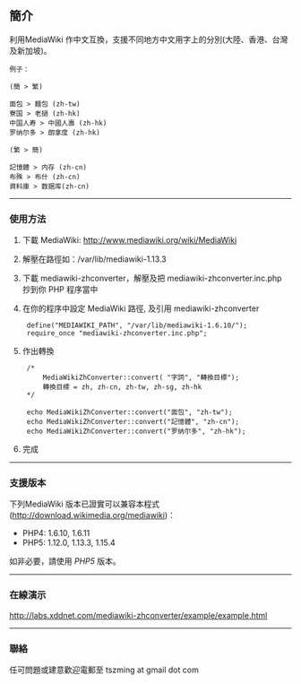 ﻿簡介
----

利用MediaWiki 作中文互換，支援不同地方中文用字上的分別(大陸、香港、台灣及新加坡)。

```
例子：

(簡 > 繁)

面包 > 麵包 (zh-tw)
寮国 > 老撾 (zh-hk)
中国人寿 > 中國人壽 (zh-hk)
罗纳尔多 > 朗拿度 (zh-hk)

(繁 > 簡)

記憶體 > 内存 (zh-cn)
布殊 > 布什 (zh-cn)
資料庫 > 数据库(zh-cn)
```

----
### 使用方法

1. 下載 MediaWiki: http://www.mediawiki.org/wiki/MediaWiki

2. 解壓在路徑如：/var/lib/mediawiki-1.13.3

3. 下載 mediawiki-zhconverter，解壓及把 mediawiki-zhconverter.inc.php 抄到你 PHP 程序當中

4. 在你的程序中設定 MediaWiki 路徑, 及引用 mediawiki-zhconverter


        define("MEDIAWIKI_PATH", "/var/lib/mediawiki-1.6.10/");
        require_once "mediawiki-zhconverter.inc.php";


4. 作出轉換

        /*
            MediaWikiZhConverter::convert( "字詞", "轉換目標");  
            轉換目標 = zh, zh-cn, zh-tw, zh-sg, zh-hk
        */
        
        echo MediaWikiZhConverter::convert("面包", "zh-tw");
        echo MediaWikiZhConverter::convert("記憶體", "zh-cn");
        echo MediaWikiZhConverter::convert("罗纳尔多", "zh-hk");



5. 完成


----
### 支援版本

下列MediaWiki 版本已證實可以兼容本程式 (http://download.wikimedia.org/mediawiki)：

 * PHP4: 1.6.10, 1.6.11
 * PHP5: 1.12.0, 1.13.3, 1.15.4

如非必要，請使用 *PHP5* 版本。

----
### 在線演示

http://labs.xddnet.com/mediawiki-zhconverter/example/example.html


----
### 聯絡

任可問題或建意歡迎電郵至 tszming at gmail dot com  